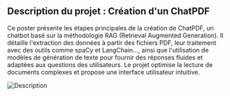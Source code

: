 
## Description du projet : Création d'un ChatPDF

Ce poster présente les étapes principales de la création de ChatPDF, un chatbot basé sur la méthodologie RAG (Retrieval Augmented Generation). Il détaille l'extraction des données à partir des fichiers PDF, leur traitement avec des outils comme spaCy et LangChain..., ainsi que l'utilisation de modèles de génération de texte pour fournir des réponses fluides et adaptées aux questions des utilisateurs. Le projet optimise la lecture de documents complexes et propose une interface utilisateur intuitive.

![Description](process.jpg)
